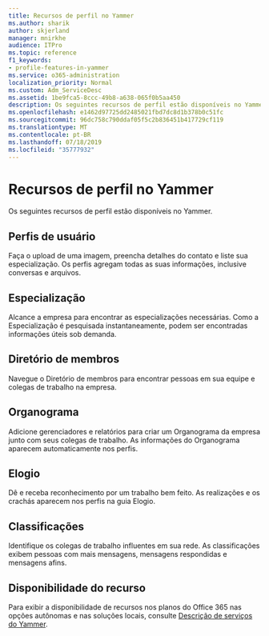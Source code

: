 ```yaml
---
title: Recursos de perfil no Yammer
ms.author: sharik
author: skjerland
manager: mnirkhe
audience: ITPro
ms.topic: reference
f1_keywords:
- profile-features-in-yammer
ms.service: o365-administration
localization_priority: Normal
ms.custom: Adm_ServiceDesc
ms.assetid: 1be9fca5-8ccc-49b8-a638-065f0b5aa450
description: Os seguintes recursos de perfil estão disponíveis no Yammer.
ms.openlocfilehash: e1462d97725dd2485021fbd7dc8d1b378b0c51fc
ms.sourcegitcommit: 96dc758c790ddaf05f5c2b836451b417729cf119
ms.translationtype: MT
ms.contentlocale: pt-BR
ms.lasthandoff: 07/18/2019
ms.locfileid: "35777932"
---
```

# <a name="profile-features-in-yammer"></a>Recursos de perfil no Yammer

Os seguintes recursos de perfil estão disponíveis no Yammer.
  
## <a name="user-profiles"></a>Perfis de usuário
<a name="bkmk_UserProfiles"> </a>

Faça o upload de uma imagem, preencha detalhes do contato e liste sua especialização. Os perfis agregam todas as suas informações, inclusive conversas e arquivos.
  
## <a name="expertise"></a>Especialização
<a name="bkmk_Expertise"> </a>

Alcance a empresa para encontrar as especializações necessárias. Como a Especialização é pesquisada instantaneamente, podem ser encontradas informações úteis sob demanda.
  
## <a name="member-directory"></a>Diretório de membros
<a name="bkmk_MemberDirectory"> </a>

Navegue o Diretório de membros para encontrar pessoas em sua equipe e colegas de trabalho na empresa.
  
## <a name="org-chart"></a>Organograma
<a name="bkmk_OrgChart"> </a>

Adicione gerenciadores e relatórios para criar um Organograma da empresa junto com seus colegas de trabalho. As informações do Organograma aparecem automaticamente nos perfis.
  
## <a name="praise"></a>Elogio
<a name="bkmk_Praise"> </a>

Dê e receba reconhecimento por um trabalho bem feito. As realizações e os crachás aparecem nos perfis na guia Elogio.
  
## <a name="leaderboards"></a>Classificações
<a name="bkmk_Leaderboards"> </a>

Identifique os colegas de trabalho influentes em sua rede. As classificações exibem pessoas com mais mensagens, mensagens respondidas e mensagens afins.
  
## <a name="feature-availability"></a>Disponibilidade do recurso
<a name="bkmk_Leaderboards"> </a>

Para exibir a disponibilidade de recursos nos planos do Office 365 nas opções autônomas e nas soluções locais, consulte [Descrição de serviços do Yammer](yammer-service-description.md).
  

